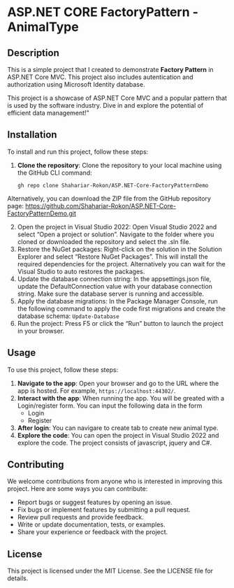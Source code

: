 # ASP.NET CORE FactoryPattern - AnimalType


## Description

This is a simple project that I created to demonstrate **Factory Pattern** in ASP.NET Core MVC. This project also includes autentication and authorization using Microsoft Identity database.

This project is a showcase of ASP.NET Core MVC and a popular pattern that is used by the software industry. Dive in and explore the potential of efficient data management!"

## Installation
To install and run this project, follow these steps:

1. **Clone the repository**: Clone the repository to your local machine using the GitHub CLI command:

   ```shell
   gh repo clone Shahariar-Rokon/ASP.NET-Core-FactoryPatternDemo
   
Alternatively, you can download the ZIP file from the GitHub repository page: https://github.com/Shahariar-Rokon/ASP.NET-Core-FactoryPatternDemo.git
  
2. Open the project in Visual Studio 2022: Open Visual Studio 2022 and select “Open a project or solution”. Navigate to the folder where you cloned or downloaded the repository and select the .sln file.
3. Restore the NuGet packages: Right-click on the solution in the Solution Explorer and select “Restore NuGet Packages”. This will install the required dependencies for the project. Alternatively you can wait for the Visual Studio to auto restores the packages.
4. Update the database connection string: In the appsettings.json file, update the DefaultConnection value with your database connection string. Make sure the database server is running and accessible.
5. Apply the database migrations: In the Package Manager Console, run the following command to apply the code first migrations and create the database schema:
`Update-Database`
6. Run the project: Press F5 or click the “Run” button to launch the project in your browser.
   
## Usage

To use this project, follow these steps:

1. **Navigate to the app**: Open your browser and go to the URL where the app is hosted. For example, `https://localhost:44302/`.
2. **Interact with the app**: When running the app. You will be greated with a Login/register form. You can input the following data in the form
   - Login
   - Register
3. **After login**: You can navigare to create tab to create new animal type.     
4. **Explore the code**: You can open the project in Visual Studio 2022 and explore the code. The project consists of javascript, jquery and C#.

## Contributing

We welcome contributions from anyone who is interested in improving this project. Here are some ways you can contribute:

- Report bugs or suggest features by opening an issue.
- Fix bugs or implement features by submitting a pull request.
- Review pull requests and provide feedback.
- Write or update documentation, tests, or examples.
- Share your experience or feedback with the project.

## License

This project is licensed under the MIT License. See the LICENSE file for details.
